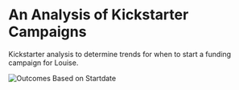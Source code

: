 # An Analysis of Kickstarter Campaigns
Kickstarter analysis to determine trends for when to start a funding campaign for Louise.

![Outcomes Based on Startdate](mjolnersfall/kickstarter-analysis/OutcomesBasedOnStartDate.png)
